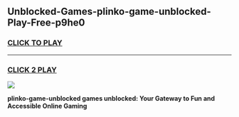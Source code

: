 
## Unblocked-Games-plinko-game-unblocked-Play-Free-p9he0
<h3>
<a href="https://premium76.site?title=plinko-game-unblocked&ref=10A">CLICK TO PLAY</a></h3>
<hr>

<h3>
<a href="https://premium76.site?title=plinko-game-unblocked&ref=10A">CLICK 2 PLAY</a>
  
</h3>

<a href="https://premium76.site?title=plinko-game-unblocked&ref=10A"><img src="https://clearcache.store/games.png"></a>


**plinko-game-unblocked games unblocked: Your Gateway to Fun and Accessible Online Gaming**
